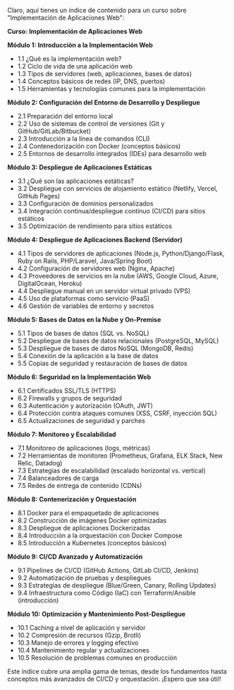 Claro, aquí tienes un índice de contenido para un curso sobre "Implementación de Aplicaciones Web":

**Curso: Implementación de Aplicaciones Web**

**Módulo 1: Introducción a la Implementación Web**
*   1.1 ¿Qué es la implementación web?
*   1.2 Ciclo de vida de una aplicación web
*   1.3 Tipos de servidores (web, aplicaciones, bases de datos)
*   1.4 Conceptos básicos de redes (IP, DNS, puertos)
*   1.5 Herramientas y tecnologías comunes para la implementación

**Módulo 2: Configuración del Entorno de Desarrollo y Despliegue**
*   2.1 Preparación del entorno local
*   2.2 Uso de sistemas de control de versiones (Git y GitHub/GitLab/Bitbucket)
*   2.3 Introducción a la línea de comandos (CLI)
*   2.4 Contenedorización con Docker (conceptos básicos)
*   2.5 Entornos de desarrollo integrados (IDEs) para desarrollo web

**Módulo 3: Despliegue de Aplicaciones Estáticas**
*   3.1 ¿Qué son las aplicaciones estáticas?
*   3.2 Despliegue con servicios de alojamiento estático (Netlify, Vercel, GitHub Pages)
*   3.3 Configuración de dominios personalizados
*   3.4 Integración continua/despliegue continuo (CI/CD) para sitios estáticos
*   3.5 Optimización de rendimiento para sitios estáticos

**Módulo 4: Despliegue de Aplicaciones Backend (Servidor)**
*   4.1 Tipos de servidores de aplicaciones (Node.js, Python/Django/Flask, Ruby on Rails, PHP/Laravel, Java/Spring Boot)
*   4.2 Configuración de servidores web (Nginx, Apache)
*   4.3 Proveedores de servicios en la nube (AWS, Google Cloud, Azure, DigitalOcean, Heroku)
*   4.4 Despliegue manual en un servidor virtual privado (VPS)
*   4.5 Uso de plataformas como servicio (PaaS)
*   4.6 Gestión de variables de entorno y secretos

**Módulo 5: Bases de Datos en la Nube y On-Premise**
*   5.1 Tipos de bases de datos (SQL vs. NoSQL)
*   5.2 Despliegue de bases de datos relacionales (PostgreSQL, MySQL)
*   5.3 Despliegue de bases de datos NoSQL (MongoDB, Redis)
*   5.4 Conexión de la aplicación a la base de datos
*   5.5 Copias de seguridad y restauración de bases de datos

**Módulo 6: Seguridad en la Implementación Web**
*   6.1 Certificados SSL/TLS (HTTPS)
*   6.2 Firewalls y grupos de seguridad
*   6.3 Autenticación y autorización (OAuth, JWT)
*   6.4 Protección contra ataques comunes (XSS, CSRF, inyección SQL)
*   6.5 Actualizaciones de seguridad y parches

**Módulo 7: Monitoreo y Escalabilidad**
*   7.1 Monitoreo de aplicaciones (logs, métricas)
*   7.2 Herramientas de monitoreo (Prometheus, Grafana, ELK Stack, New Relic, Datadog)
*   7.3 Estrategias de escalabilidad (escalado horizontal vs. vertical)
*   7.4 Balanceadores de carga
*   7.5 Redes de entrega de contenido (CDNs)

**Módulo 8: Contenerización y Orquestación**
*   8.1 Docker para el empaquetado de aplicaciones
*   8.2 Construcción de imágenes Docker optimizadas
*   8.3 Despliegue de aplicaciones Dockerizadas
*   8.4 Introducción a la orquestación con Docker Compose
*   8.5 Introducción a Kubernetes (conceptos básicos)

**Módulo 9: CI/CD Avanzado y Automatización**
*   9.1 Pipelines de CI/CD (GitHub Actions, GitLab CI/CD, Jenkins)
*   9.2 Automatización de pruebas y despliegues
*   9.3 Estrategias de despliegue (Blue/Green, Canary, Rolling Updates)
*   9.4 Infraestructura como Código (IaC) con Terraform/Ansible (introducción)

**Módulo 10: Optimización y Mantenimiento Post-Despliegue**
*   10.1 Caching a nivel de aplicación y servidor
*   10.2 Compresión de recursos (Gzip, Brotli)
*   10.3 Manejo de errores y logging efectivo
*   10.4 Mantenimiento regular y actualizaciones
*   10.5 Resolución de problemas comunes en producción

Este índice cubre una amplia gama de temas, desde los fundamentos hasta conceptos más avanzados de CI/CD y orquestación. ¡Espero que sea útil! 
